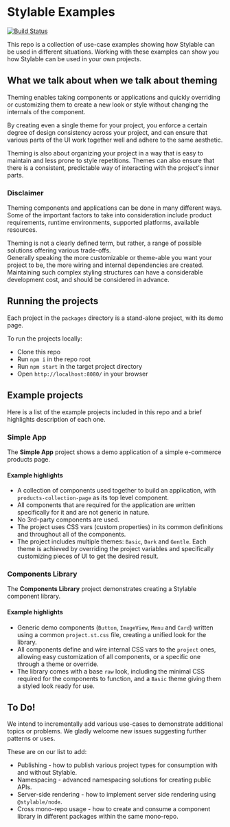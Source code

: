 # Stylable Examples

[![Build Status](https://github.com/wixplosives/stylable-examples/workflows/tests/badge.svg)](https://github.com/wixplosives/stylable-examples/actions)

This repo is a collection of use-case examples showing how Stylable can be used in different situations. Working with these examples can show you how Stylable can be used in your own projects.

## What we talk about when we talk about theming

Theming enables taking components or applications and quickly overriding or customizing them to create a new look or style without changing the internals of the component.

By creating even a single theme for your project, you enforce a certain degree of design consistency across your project, and can ensure that various parts of the UI work together well and adhere to the same aesthetic.

Theming is also about organizing your project in a way that is easy to maintain and less prone to style repetitions. Themes can also ensure that there is a consistent, predictable way of interacting with the project's inner parts.

### Disclaimer

Theming components and applications can be done in many different ways. Some of the important factors to take into consideration include product requirements, runtime environments, supported platforms, available resources.

Theming is not a clearly defined term, but rather, a range of possible solutions offering various trade-offs.  
Generally speaking the more customizable or theme-able you want your project to be, the more wiring and internal dependencies are created. Maintaining such complex styling structures can have a considerable development cost, and should be considered in advance.

## Running the projects

Each project in the `packages` directory is a stand-alone project, with its demo page.

To run the projects locally:

- Clone this repo
- Run `npm i` in the repo root
- Run `npm start` in the target project directory
- Open `http://localhost:8080/` in your browser

## Example projects

Here is a list of the example projects included in this repo and a brief highlights description of each one.

### Simple App

The **Simple App** project shows a demo application of a simple e-commerce products page.

#### Example highlights

- A collection of components used together to build an application, with `products-collection-page` as its top level component.
- All components that are required for the application are written specifically for it and are not generic in nature.
- No 3rd-party components are used.
- The project uses CSS vars (custom properties) in its common definitions and throughout all of the components.
- The project includes multiple themes: `Basic`, `Dark` and `Gentle`. Each theme is achieved by overriding the project variables and specifically customizing pieces of UI to get the desired result.

### Components Library

The **Components Library** project demonstrates creating a Stylable component library.

#### Example highlights

- Generic demo components (`Button`, `ImageView`, `Menu` and `Card`) written using a common `project.st.css` file, creating a unified look for the library.
- All components define and wire internal CSS vars to the `project` ones, allowing easy customization of all components, or a specific one through a theme or override.
- The library comes with a base `raw` look, including the minimal CSS required for the components to function, and a `Basic` theme giving them a styled look ready for use.

## To Do!

We intend to incrementally add various use-cases to demonstrate additional topics or problems. We gladly welcome new issues suggesting further patterns or uses.

These are on our list to add:

- Publishing - how to publish various project types for consumption with and without Stylable.
- Namespacing - advanced namespacing solutions for creating public APIs.
- Server-side rendering - how to implement server side rendering using `@stylable/node`.
- Cross mono-repo usage - how to create and consume a component library in different packages within the same mono-repo.

